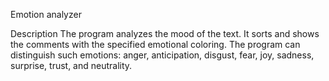 Emotion analyzer


Description
The program analyzes the mood of the text.
It sorts and shows the comments with the specified emotional coloring.
The program can distinguish such emotions: anger, anticipation, disgust, fear, joy, sadness, surprise, trust, and neutrality.
